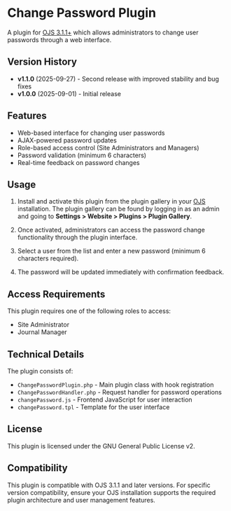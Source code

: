 # Change Password Plugin

A plugin for [OJS 3.1.1+](https://github.com/pkp/ojs) which allows administrators to change user passwords through a web interface.

## Version History

- **v1.1.0** (2025-09-27) - Second release with improved stability and bug fixes
- **v1.0.0** (2025-09-01) - Initial release

## Features

- Web-based interface for changing user passwords
- AJAX-powered password updates
- Role-based access control (Site Administrators and Managers)
- Password validation (minimum 6 characters)
- Real-time feedback on password changes

## Usage

1. Install and activate this plugin from the plugin gallery in your [OJS](https://github.com/pkp/ojs) installation. The plugin gallery can be found by logging in as an admin and going to **Settings > Website > Plugins > Plugin Gallery**.

2. Once activated, administrators can access the password change functionality through the plugin interface.

3. Select a user from the list and enter a new password (minimum 6 characters required).

4. The password will be updated immediately with confirmation feedback.

## Access Requirements

This plugin requires one of the following roles to access:
- Site Administrator
- Journal Manager

## Technical Details

The plugin consists of:
- `ChangePasswordPlugin.php` - Main plugin class with hook registration
- `ChangePasswordHandler.php` - Request handler for password operations
- `changePassword.js` - Frontend JavaScript for user interaction
- `changePassword.tpl` - Template for the user interface

## License

This plugin is licensed under the GNU General Public License v2.

## Compatibility

This plugin is compatible with OJS 3.1.1 and later versions. For specific version compatibility, ensure your OJS installation supports the required plugin architecture and user management features.
